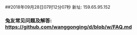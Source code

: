 ##2018年09月28日07时12分07秒 新址: 159.65.95.152
### 兔友常见问题及解答: https://github.com/wanggonging/d/blob/w/FAQ.md
